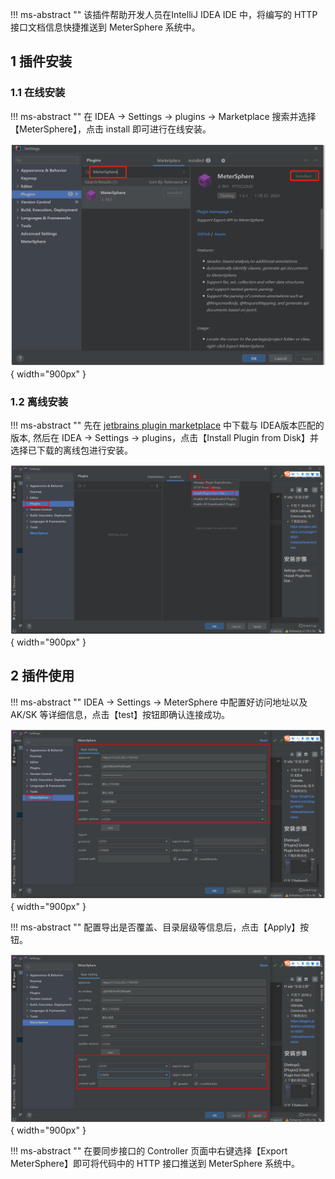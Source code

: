 !!! ms-abstract ""
     该插件帮助开发人员在IntelliJ IDEA IDE 中，将编写的 HTTP 接口文档信息快捷推送到 MeterSphere 系统中。
   
## 1 插件安装
### 1.1 在线安装
!!! ms-abstract ""
     在 IDEA -> Settings -> plugins -> Marketplace 搜索并选择【MeterSphere】，点击 install 即可进行在线安装。

![ideal_plugin](../../img/user_manual/plugin_use/idea_plugin/idea_plugin_4.png){ width="900px" }

### 1.2 离线安装
!!! ms-abstract ""
     先在 [jetbrains plugin marketplace](https://plugins.jetbrains.com/plugin/18097-metersphere/versions) 中下载与 IDEA版本匹配的版本,
     然后在 IDEA -> Settings -> plugins，点击【Install Plugin from Disk】并选择已下载的离线包进行安装。

![ideal_plugin](../../img/user_manual/plugin_use/idea_plugin/idea_plugin_1.png){ width="900px" }

## 2 插件使用
!!! ms-abstract ""
     IDEA -> Settings -> MeterSphere 中配置好访问地址以及 AK/SK 等详细信息，点击【test】按钮即确认连接成功。

![ideal_plugin](../../img/user_manual/plugin_use/idea_plugin/idea_plugin_2.png){ width="900px" }

!!! ms-abstract ""
     配置导出是否覆盖、目录层级等信息后，点击【Apply】按钮。

![ideal_plugin](../../img/user_manual/plugin_use/idea_plugin/idea_plugin_3.png){ width="900px" }

!!! ms-abstract ""
     在要同步接口的 Controller 页面中右键选择【Export MeterSphere】即可将代码中的 HTTP 接口推送到 MeterSphere 系统中。